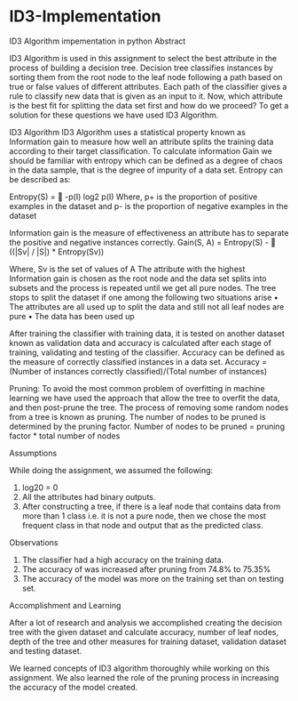 # ID3-Implementation
ID3 Algorithm impementation in python
Abstract

ID3 Algorithm is used in this assignment to select the best attribute in the process of building a decision tree. Decision tree classifies instances by sorting them from the root node to the leaf node following a path based on true or false values of different attributes. Each path of the classifier gives a rule to classify new data that is given as an input to it. Now, which attribute is the best fit for splitting the data set first and how do we proceed? To get a solution for these questions we have used ID3 Algorithm.

ID3 Algorithm
ID3 Algorithm uses a statistical property known as Information gain to measure how well an attribute splits the training data according to their target classification. To calculate information Gain we should be familiar with entropy which can be defined as a degree of chaos in the data sample, that is the degree of impurity of a data set. Entropy can be described as:

Entropy(S) =  -p(I) log2 p(I)
Where, p+ is the proportion of positive examples in the dataset and
 p- is the proportion of negative examples in the dataset

Information gain is the measure of effectiveness an attribute has to separate the positive and negative instances correctly.
Gain(S, A) = Entropy(S) -  ((|Sv| / |S|) * Entropy(Sv))

Where, Sv is the set of values of A
The attribute with the highest Information gain is chosen as the root node and the data set splits into subsets and the process is repeated until we get all pure nodes.
The tree stops to split the dataset if one among the following two situations arise
•	The attributes are all used up to split the data and still not all leaf nodes are pure
•	The data has been used up

After training the classifier with training data, it is tested on another dataset known as validation data and accuracy is calculated after each stage of training, validating and testing of the classifier.
Accuracy can be defined as the measure of correctly classified instances in a data set.
Accuracy = (Number of instances correctly classified)/(Total number of instances)

Pruning: To avoid the most common problem of overfitting in machine learning we have used the approach that allow the tree to overfit the data, and then post-prune the tree. The process of removing some random nodes from a tree is known as pruning. The number of nodes to be pruned is determined by the pruning factor. 
Number of nodes to be pruned = pruning factor * total number of nodes

Assumptions

While doing the assignment, we assumed the following:
1.	log20 = 0
2.	All the attributes had binary outputs.
3.	After constructing a tree, if there is a leaf node that contains data from more than 1 class i.e. it is not a pure node, then we chose the most frequent class in that node and output that as the predicted class.

Observations

1.	The classifier had a high accuracy on the training data.
2.	The accuracy of was increased after pruning from 74.8% to 75.35%
3.	The accuracy of the model was more on the training set than on testing set.

Accomplishment and Learning

After a lot of research and analysis we accomplished creating the decision tree with the given dataset and calculate accuracy, number of leaf nodes, depth of the tree and other measures for training dataset, validation dataset and testing dataset.

We learned concepts of ID3 algorithm thoroughly while working on this assignment. We also learned the role of the pruning process in increasing the accuracy of the model created.
